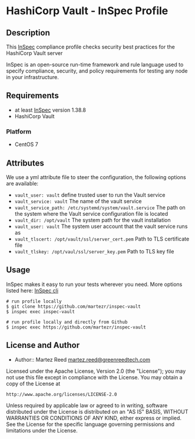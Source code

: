 # HashiCorp Vault - InSpec Profile

## Description

This [InSpec](https://github.com/chef/inspec) compliance profile checks security best practices for the HashiCorp Vault server

InSpec is an open-source run-time framework and rule language used to specify compliance, security, and policy requirements for testing any node in your infrastructure.

## Requirements

* at least [InSpec](http://inspec.io/) version 1.38.8
* HashiCorp Vault

### Platform

- CentOS 7

## Attributes

We use a yml attribute file to steer the configuration, the following options are available:

  * `vault_user: vault`
    define trusted user to run the Vault service
  * `vault_service: vault`
    The name of the vault service
  * `vault_service_path: /etc/systemd/system/vault.service`
    The path on the system where the Vault service configuration file is located
  * `vault_dir: /opt/vault`
    The system path for the vault installation
  * `vault_user: vault`
    The system user account that the vault service runs as
  * `vault_tlscert: /opt/vault/ssl/server_cert.pem`
    Path to TLS certificate file
  * `vault_tlskey: /opt/vaul/ssl/server_key.pem`
    Path to TLS key file

## Usage

InSpec makes it easy to run your tests wherever you need. More options listed here: [InSpec cli](http://inspec.io/docs/reference/cli/)

```
# run profile locally
$ git clone https://github.com/martezr/inspec-vault
$ inspec exec inspec-vault

# run profile locally and directly from Github
$ inspec exec https://github.com/martezr/inspec-vault
```

## License and Author

* Author:: Martez Reed <martez.reed@greenreedtech.com>

Licensed under the Apache License, Version 2.0 (the "License");
you may not use this file except in compliance with the License.
You may obtain a copy of the License at

    http://www.apache.org/licenses/LICENSE-2.0

Unless required by applicable law or agreed to in writing, software
distributed under the License is distributed on an "AS IS" BASIS,
WITHOUT WARRANTIES OR CONDITIONS OF ANY KIND, either express or implied.
See the License for the specific language governing permissions and
limitations under the License.
